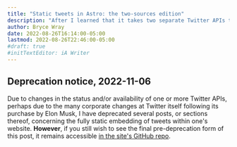 ```yaml
---
title: "Static tweets in Astro: the two-sources edition"
description: "After I learned that it takes two separate Twitter APIs to produce decent static embeds of tweets, I knew that meant more code changes."
author: Bryce Wray
date: 2022-08-26T16:14:00-05:00
lastmod: 2022-08-26T22:46:00-05:00
#draft: true
#initTextEditor: iA Writer
---
```


## Deprecation notice, 2022-11-06

Due to changes in the status and/or availability of one or more Twitter APIs, perhaps due to the many corporate changes at Twitter itself following its purchase by Elon Musk, I have deprecated several posts, or sections thereof, concerning the fully static embedding of tweets within one's website. **However**, if you still wish to see the final pre-deprecation form of this post, it remains accessible [in the site's GitHub repo](https://github.com/brycewray/eleventy_site/blob/main/.deprecated/content/posts/2022/08/static-tweets-astro-two-sources-edition.md).
